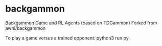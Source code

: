 # backgammon
Backgammon Game and RL Agents (based on TDGammon)
Forked from awni/backgammon

To play a game versus a trained opponent: 
python3 run.py
